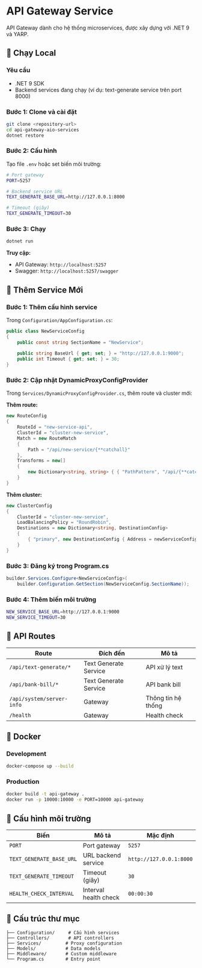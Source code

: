 # API Gateway Service

API Gateway dành cho hệ thống microservices, được xây dựng với .NET 9 và YARP.

## 🚀 Chạy Local

### Yêu cầu
- .NET 9 SDK
- Backend services đang chạy (ví dụ: text-generate service trên port 8000)

### Bước 1: Clone và cài đặt
```bash
git clone <repository-url>
cd api-gateway-aio-services
dotnet restore
```

### Bước 2: Cấu hình
Tạo file `.env` hoặc set biến môi trường:
```bash
# Port gateway
PORT=5257

# Backend service URL
TEXT_GENERATE_BASE_URL=http://127.0.0.1:8000

# Timeout (giây)
TEXT_GENERATE_TIMEOUT=30
```

### Bước 3: Chạy
```bash
dotnet run
```

**Truy cập:**
- API Gateway: `http://localhost:5257`
- Swagger: `http://localhost:5257/swagger`

## 🔧 Thêm Service Mới

### Bước 1: Thêm cấu hình service
Trong `Configuration/AppConfiguration.cs`:
```csharp
public class NewServiceConfig
{
    public const string SectionName = "NewService";
    
    public string BaseUrl { get; set; } = "http://127.0.0.1:9000";
    public int Timeout { get; set; } = 30;
}
```

### Bước 2: Cập nhật DynamicProxyConfigProvider
Trong `Services/DynamicProxyConfigProvider.cs`, thêm route và cluster mới:

**Thêm route:**
```csharp
new RouteConfig
{
    RouteId = "new-service-api",
    ClusterId = "cluster-new-service",
    Match = new RouteMatch
    {
        Path = "/api/new-service/{**catchall}"
    },
    Transforms = new[]
    {
        new Dictionary<string, string> { { "PathPattern", "/api/{**catchall}" } }
    }
}
```

**Thêm cluster:**
```csharp
new ClusterConfig
{
    ClusterId = "cluster-new-service",
    LoadBalancingPolicy = "RoundRobin",
    Destinations = new Dictionary<string, DestinationConfig>
    {
        { "primary", new DestinationConfig { Address = newServiceConfig.BaseUrl } }
    }
}
```

### Bước 3: Đăng ký trong Program.cs
```csharp
builder.Services.Configure<NewServiceConfig>(
    builder.Configuration.GetSection(NewServiceConfig.SectionName));
```

### Bước 4: Thêm biến môi trường
```bash
NEW_SERVICE_BASE_URL=http://127.0.0.1:9000
NEW_SERVICE_TIMEOUT=30
```

## 📡 API Routes

| Route | Đích đến | Mô tả |
|-------|----------|-------|
| `/api/text-generate/*` | Text Generate Service | API xử lý text |
| `/api/bank-bill/*` | Text Generate Service | API bank bill |
| `/api/system/server-info` | Gateway | Thông tin hệ thống |
| `/health` | Gateway | Health check |

## 🐳 Docker

### Development
```bash
docker-compose up --build
```

### Production
```bash
docker build -t api-gateway .
docker run -p 10000:10000 -e PORT=10000 api-gateway
```

## 🔧 Cấu hình môi trường

| Biến | Mô tả | Mặc định |
|------|-------|----------|
| `PORT` | Port gateway | `5257` |
| `TEXT_GENERATE_BASE_URL` | URL backend service | `http://127.0.0.1:8000` |
| `TEXT_GENERATE_TIMEOUT` | Timeout (giây) | `30` |
| `HEALTH_CHECK_INTERVAL` | Interval health check | `00:00:30` |

## 📁 Cấu trúc thư mục

```
├── Configuration/     # Cấu hình services
├── Controllers/       # API controllers  
├── Services/         # Proxy configuration
├── Models/           # Data models
├── Middleware/       # Custom middleware
└── Program.cs        # Entry point
```
